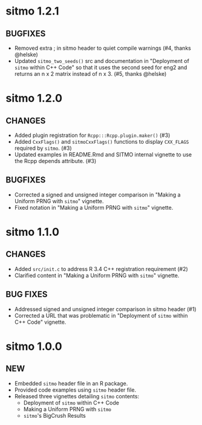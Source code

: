 # sitmo 1.2.1

## BUGFIXES

- Removed extra ; in sitmo header to quiet compile warnings (#4, thanks @helske)
- Updated `sitmo_two_seeds()` src and documentation in "Deployment of `sitmo` within C++ Code"
  so that it uses the second seed for eng2 and returns an n x 2 matrix instead of n x 3. (#5, thanks @helske)

# sitmo 1.2.0

## CHANGES

- Added plugin registration for `Rcpp:::Rcpp.plugin.maker()` (#3)
- Added `CxxFlags()` and `sitmoCxxFlags()` functions to display `CXX_FLAGS`
  required by `sitmo`. (#3)
- Updated examples in README.Rmd and SITMO internal vignette to 
  use the Rcpp depends attribute. (#3)

## BUGFIXES

- Corrected a signed and unsigned integer comparison in 
  "Making a Uniform PRNG with `sitmo`" vignette.
- Fixed notation in "Making a Uniform PRNG with `sitmo`" vignette.


# sitmo 1.1.0

## CHANGES

- Added `src/init.c` to address R 3.4 C++ registration requirement (#2)
- Clarified content in "Making a Uniform PRNG with `sitmo`" vignette.

## BUG FIXES

- Addressed signed and unsigned integer comparison in sitmo header (#1)
- Corrected a URL that was problematic in "Deployment of `sitmo` within C++ Code" vignette.

# sitmo 1.0.0

## NEW

- Embedded `sitmo` header file in an R package.
- Provided code examples using `sitmo` header file.
- Released three vignettes detailing `sitmo` contents: 
    - Deployment of `sitmo` within C++ Code
    - Making a Uniform PRNG with `sitmo`
    - `sitmo`'s BigCrush Results
    
